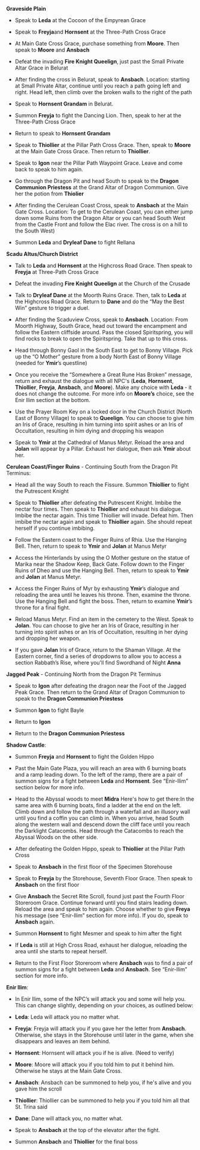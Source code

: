 **Graveside Plain**

- Speak to **Leda** at the Cocoon of the Empyrean Grace
    
- Speak to **Freyja**and **Hornsent** at the Three-Path Cross Grace
    
- At Main Gate Cross Grace, purchase something from **Moore**. Then speak to **Moore** and **Ansbach**
    
- Defeat the invading **Fire Knight Queelign**, just past the Small Private Altar Grace in Belurat
    
- After finding the cross in Belurat, speak to **Ansbach**. Location: starting at Small Private Altar, continue until you reach a path going left and right. Head left, then climb over the broken walls to the right of the path
    
- Speak to **Hornsent Grandam** in Belurat.
    
- Summon **Freyja** to fight the Dancing Lion. Then, speak to her at the Three-Path Cross Grace
    
- Return to speak to **Hornsent Grandam**
    
- Speak to **Thiollier** at the Pillar Path Cross Grace. Then, speak to **Moore** at the Main Gate Cross Grace. Then return to **Thiollier**.
    
- Speak to **Igon** near the Pillar Path Waypoint Grace. Leave and come back to speak to him again.
    
- Go through the Dragon Pit and head South to speak to the **Dragon Communion Priestess** at the Grand Altar of Dragon Communion. Give her the potion from **Thiolier**
    
- After finding the Cerulean Coast Cross, speak to **Ansbach** at the Main Gate Cross. Location: To get to the Cerulean Coast, you can either jump down some Ruins from the Dragon Altar or you can head South West from the Castle Front and follow the Elac river. The cross is on a hill to the South West)
    
- Summon **Leda** and **Dryleaf Dane** to fight Rellana
    

**Scadu Altus/Church District**

- Talk to **Leda** and **Hornsent** at the Highcross Road Grace. Then speak to **Freyja** at Three-Path Cross Grace
    
- Defeat the invading **Fire Knight Queelign** at the Church of the Crusade
    
- Talk to **Dryleaf Dane** at the Moorth Ruins Grace. Then, talk to **Leda** at the Highcross Road Grace. Return to **Dane** and do the “May the Best Win” gesture to trigger a duel.
    
- After finding the Scaduview Cross, speak to **Ansbach**. Location: From Moorth Highway, South Grace, head out toward the encampment and follow the Eastern cliffside around. Pass the closed Spiritspring, you will find rocks to break to open the Spiritspring. Take that up to this cross.
    
- Head through Bonny Gaol in the South East to get to Bonny Village. Pick up the “O Mother” gesture from a body North East of Bonny Village (needed for **Ymir**’s questline)
    
- Once you receive the “Somewhere a Great Rune Has Broken” message, return and exhaust the dialogue with all NPC's (**Leda**, **Hornsent**, **Thiollier**, **Freyja**, **Ansbach**, and **Moore**). Make any choice with **Leda** - it does not change the outcome. For more info on **Moore’s** choice, see the Enir Ilim section at the bottom.
    
- Use the Prayer Room Key on a locked door in the Church District (North East of Bonny Village) to speak to **Queelign**. You can choose to give him an Iris of Grace, resulting in him turning into spirit ashes or an Iris of Occultation, resulting in him dying and dropping his weapon
    
- Speak to **Ymir** at the Cathedral of Manus Metyr. Reload the area and **Jolan** will appear by a Pillar. Exhaust her dialogue, then ask **Ymir** about her.
    

**Cerulean Coast/Finger Ruins** - Continuing South from the Dragon Pit Terminus:

- Head all the way South to reach the Fissure. Summon **Thiollier** to fight the Putrescent Knight
    
- Speak to **Thiollier** after defeating the Putrescent Knight. Imbibe the nectar four times. Then speak to **Thiollier** and exhaust his dialogue. Imbibe the nectar again. This time Thiollier will invade. Defeat him. Then imbibe the nectar again and speak to **Thiollier** again. She should repeat herself if you continue imbibing.
    
- Follow the Eastern coast to the Finger Ruins of Rhia. Use the Hanging Bell. Then, return to speak to **Ymir** and **Jolan** at Manus Metyr
    
- Access the Hinterlands by using the O Mother gesture on the statue of Marika near the Shadow Keep, Back Gate. Follow down to the Finger Ruins of Dheo and use the Hanging Bell. Then, return to speak to **Ymir** and **Jolan** at Manus Metyr.
    
- Access the Finger Ruins of Myr by exhausting **Ymir**’s dialogue and reloading the area until he leaves his throne. Then, examine the throne. Use the Hanging Bell and fight the boss. Then, return to examine **Ymir**’s throne for a final fight.
    
- Reload Manus Metyr. Find an item in the cemetery to the West. Speak to **Jolan**. You can choose to give her an Iris of Grace, resulting in her turning into spirit ashes or an Iris of Occultation, resulting in her dying and dropping her weapon.
    
- If you gave **Jolan** Iris of Grace, return to the Shaman Village. At the Eastern corner, find a series of dropdowns to allow you to access a section Rabbath’s Rise, where you'll find Swordhand of Night **Anna**
    

**Jagged Peak** - Continuing North from the Dragon Pit Terminus

- Speak to **Igon** after defeating the dragon near the Foot of the Jagged Peak Grace. Then return to the Grand Altar of Dragon Communion to speak to the **Dragon Communion Priestess**
    
- Summon **Igon** to fight Bayle
    
- Return to **Igon**
    
- Return to the **Dragon Communion Priestess**
    

**Shadow Castle**:

- Summon **Freyja** and **Hornsent** to fight the Golden Hippo
    
- Past the Main Gate Plaza, you will reach an area with 6 burning boats and a ramp leading down. To the left of the ramp, there are a pair of summon signs for a fight between **Leda** and **Hornsent**. See “Enir-Ilim” section below for more info.
    
- Head to the Abyssal woods to meet **Midra** Here's how to get there:In the same area with 6 burning boats, find a ladder at the end on the left. Climb down and follow the path through a waterfall and an illusory wall until you find a coffin you can climb in. When you arrive, head South along the western wall and descend down the cliff face until you reach the Darklight Catacombs. Head through the Catacombs to reach the Abyssal Woods on the other side.
    
- After defeating the Golden Hippo, speak to **Thiollier** at the Pillar Path Cross
    
- Speak to **Ansbach** in the first floor of the Specimen Storehouse
    
- Speak to **Freyja** by the Storehouse, Seventh Floor Grace. Then speak to **Ansbach** on the first floor
    
- Give **Ansbach** the Secret Rite Scroll, found just past the Fourth Floor Storeroom Grace. Continue forward until you find stairs leading down. Reload the area and speak to him again. Choose whether to give **Freya** his message (see “Enir-Ilim” section for more info). If you do, speak to **Ansbach** again.
    
- Summon **Hornsent** to fight Mesmer and speak to him after the fight
    
- If **Leda** is still at High Cross Road, exhaust her dialogue, reloading the area until she starts to repeat herself.
    
- Return to the First Floor Storeroom where **Ansbach** was to find a pair of summon signs for a fight between **Leda** and **Ansbach**. See “Enir-Ilim” section for more info.
    

**Enir Ilim**:

- In Enir Ilim, some of the NPC’s will attack you and some will help you. This can change slightly, depending on your choices, as outlined below:
    
- **Leda**: Leda will attack you no matter what.
    
- **Freyja**: Freyja will attack you if you gave her the letter from **Ansbach**. Otherwise, she stays in the Storehouse until later in the game, when she disappears and leaves an item behind.
    
- **Hornsent**: Hornsent will attack you if he is alive. (Need to verify)
    
- **Moore**: Moore will attack you if you told him to put it behind him. Otherwise he stays at the Main Gate Cross.
    
- **Ansbach**: Ansbach can be summoned to help you, if he's alive and you gave him the scroll
    
- **Thiollier**: Thiollier can be summoned to help you if you told him all that St. Trina said
    
- **Dane**: Dane will attack you, no matter what.
    
- Speak to **Ansbach** at the top of the elevator after the fight.
    
- Summon **Ansbach** and **Thiollier** for the final boss